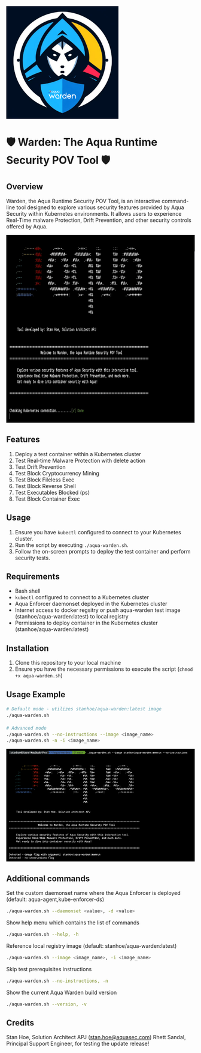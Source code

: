 <img src="/misc/aqua_warden_1x1.png" width="300" height="300">


# 🛡️ Warden: The Aqua Runtime Security POV Tool 🛡️

## Overview
Warden, the Aqua Runtime Security POV Tool, is an interactive command-line tool designed to explore various security features provided by Aqua Security within Kubernetes environments. It allows users to experience Real-Time malware Protection, Drift Prevention, and other security controls offered by Aqua.

<img src="/misc/aqua-warden-demo.gif" height="500">

## Features
1. Deploy a test container within a Kubernetes cluster
2. Test Real-time Malware Protection with delete action
3. Test Drift Prevention 
4. Test Block Cryptocurrency Mining
5. Test Block Fileless Exec 
6. Test Block Reverse Shell
7. Test Executables Blocked (ps)
8. Test Block Container Exec

## Usage
1. Ensure you have `kubectl` configured to connect to your Kubernetes cluster.
2. Run the script by executing `./aqua-warden.sh`.
3. Follow the on-screen prompts to deploy the test container and perform security tests.

## Requirements
- Bash shell
- `kubectl` configured to connect to a Kubernetes cluster
- Aqua Enforcer daemonset deployed in the Kubernetes cluster
- Internet access to docker regsitry or push aqua-warden test image (stanhoe/aqua-warden:latest) to local registry
- Permissions to deploy container in the Kubernetes cluster (stanhoe/aqua-warden:latest)

## Installation
1. Clone this repository to your local machine
2. Ensure you have the necessary permissions to execute the script (`chmod +x aqua-warden.sh`)

## Usage Example
```bash
# Default mode - utilizes stanhoe/aqua-warden:latest image
./aqua-warden.sh

# Advanced mode
./aqua-warden.sh --no-instructions --image <image_name>
./aqua-warden.sh -n -i <image_name>
```

<img src="/misc/aqua-warden-advanced-commands.png" height="300">

## Additional commands
Set the custom daemonset name where the Aqua Enforcer is deployed (default: aqua-agent,kube-enforcer-ds)
```bash
./aqua-warden.sh --daemonset <value>, -d <value>
```
Show help menu which contains the list of commands 
```bash
./aqua-warden.sh --help, -h
```
Reference local registry image (default: stanhoe/aqua-warden:latest)
```bash
./aqua-warden.sh --image <image_name>, -i <image_name>
```
Skip test prerequisites instructions
```bash
./aqua-warden.sh --no-instructions, -n
```
Show the current Aqua Warden build version
```bash
./aqua-warden.sh --version, -v
```

## Credits
Stan Hoe, Solution Architect APJ (stan.hoe@aquasec.com)
Rhett Sandal, Principal Support Engineer, for testing the update release! 